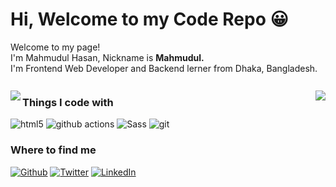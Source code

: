 <h1> Hi, Welcome to my Code Repo 😀 </h1>


<p>Welcome to my page! </br>
I'm Mahmudul Hasan, Nickname is <b>Mahmudul.</b> 
</br>I'm Frontend Web Developer and Backend lerner from Dhaka, Bangladesh. <img src="https://image.flaticon.com/icons/svg/197/197509.svg" width="13"/></p>
<p>
  <img align="left" src="https://github-readme-stats.vercel.app/api?username=mhasanmeet&show_icons=true&theme=vue-dark" />
  <img align="right" src="https://github-readme-stats.vercel.app/api/top-langs/?username=mhasanmeet&layout=compact&theme=radical" />
</p>
<h3>Things I code with</h3>
<p>
    <img alt="html5" src="https://img.shields.io/badge/-HTML5-E34F26?style=flat-square&logo=html5&logoColor=white" />
    <img alt="github actions" src="https://img.shields.io/badge/-Github_Actions-2088FF?style=flat-square&logo=github-actions&logoColor=white" />
    <img alt="Sass" src="https://img.shields.io/badge/-Sass-CC6699?style=flat-square&logo=sass&logoColor=white" />
    <img alt="git" src="https://img.shields.io/badge/-Git-F05032?style=flat-square&logo=git&logoColor=white" />
</p>
<h3>Where to find me</h3>
<p><a href="https://github.com/mhasanmeet" target="_blank"><img alt="Github" src="https://img.shields.io/badge/GitHub-%2312100E.svg?&style=for-the-badge&logo=Github&logoColor=white" /></a> <a href="https://twitter.com/mhasanmeet" target="_blank"><img alt="Twitter" src="https://img.shields.io/badge/twitter-%231DA1F2.svg?&style=for-the-badge&logo=twitter&logoColor=white" /></a> <a href="https://www.linkedin.com/in/mhasanmeet" target="_blank"><img alt="LinkedIn" src="https://img.shields.io/badge/linkedin-%230077B5.svg?&style=for-the-badge&logo=linkedin&logoColor=white" /></a>
</p>



